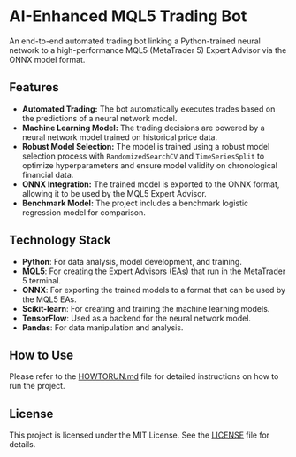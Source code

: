 # AI-Enhanced MQL5 Trading Bot

An end-to-end automated trading bot linking a Python-trained neural network to a high-performance MQL5 (MetaTrader 5) Expert Advisor via the ONNX model format.

## Features

*   **Automated Trading:** The bot automatically executes trades based on the predictions of a neural network model.
*   **Machine Learning Model:** The trading decisions are powered by a neural network model trained on historical price data.
*   **Robust Model Selection:** The model is trained using a robust model selection process with `RandomizedSearchCV` and `TimeSeriesSplit` to optimize hyperparameters and ensure model validity on chronological financial data.
*   **ONNX Integration:** The trained model is exported to the ONNX format, allowing it to be used by the MQL5 Expert Advisor.
*   **Benchmark Model:** The project includes a benchmark logistic regression model for comparison.

## Technology Stack

*   **Python**: For data analysis, model development, and training.
*   **MQL5**: For creating the Expert Advisors (EAs) that run in the MetaTrader 5 terminal.
*   **ONNX**: For exporting the trained models to a format that can be used by the MQL5 EAs.
*   **Scikit-learn**: For creating and training the machine learning models.
*   **TensorFlow**: Used as a backend for the neural network model.
*   **Pandas**: For data manipulation and analysis.

## How to Use

Please refer to the [HOWTORUN.md](howtorun.md) file for detailed instructions on how to run the project.

## License

This project is licensed under the MIT License. See the [LICENSE](LICENSE) file for details.